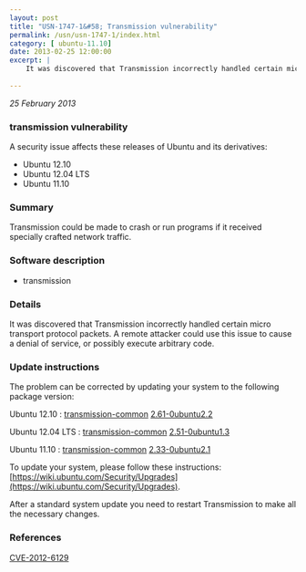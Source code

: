 ```yaml
---
layout: post
title: "USN-1747-1&#58; Transmission vulnerability"
permalink: /usn/usn-1747-1/index.html
category: [ ubuntu-11.10]
date: 2013-02-25 12:00:00
excerpt: |
    It was discovered that Transmission incorrectly handled certain micro transport protocol packets. A remote attacker could use this issue to cause a denial of service, or possibly execute arbitrary code. 
    
--- 
```

 
 

*25 February 2013*

### transmission vulnerability

A security issue affects these releases of Ubuntu and its derivatives:

* Ubuntu 12.10
* Ubuntu 12.04 LTS
* Ubuntu 11.10

### Summary

Transmission could be made to crash or run programs if it received specially crafted network traffic.

### Software description

* transmission 

### Details

It was discovered that Transmission incorrectly handled certain micro transport protocol packets. A remote attacker could use this issue to cause a denial of service, or possibly execute arbitrary code. 

### Update instructions

The problem can be corrected by updating your system to the following package version:

Ubuntu 12.10
 : [transmission-common](https://launchpad.net/ubuntu/+source/transmission) <span> [2.61-0ubuntu2.2](https://launchpad.net/ubuntu/+source/transmission/2.61-0ubuntu2.2) </span> 

Ubuntu 12.04 LTS
 : [transmission-common](https://launchpad.net/ubuntu/+source/transmission) <span> [2.51-0ubuntu1.3](https://launchpad.net/ubuntu/+source/transmission/2.51-0ubuntu1.3) </span> 

Ubuntu 11.10
 : [transmission-common](https://launchpad.net/ubuntu/+source/transmission) <span> [2.33-0ubuntu2.1](https://launchpad.net/ubuntu/+source/transmission/2.33-0ubuntu2.1) </span> 

To update your system, please follow these instructions: [https://wiki.ubuntu.com/Security/Upgrades](https://wiki.ubuntu.com/Security/Upgrades).

After a standard system update you need to restart Transmission to make all the necessary changes. 

### References

 
 [CVE-2012-6129](http://people.ubuntu.com/~ubuntu-security/cve/CVE-2012-6129)
 

